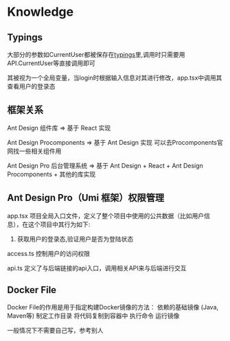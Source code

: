 # Knowledge

## Typings
大部分的参数如CurrentUser都被保存在[typings](src/services/ant-design-pro/typings.d.ts)里,调用时只需要用API.CurrentUser等直接调用即可

其被视为一个全局变量，当login时根据输入信息对其进行修改，app.tsx中调用其查看用户的登录态

## 框架关系
Ant Design 组件库 => 基于 React 实现

Ant Design Procomponents => 基于 Ant Design 实现 可以去Procomponents官网找一些相关组件用

Ant Design Pro 后台管理系统 => 基于 Ant Design + React + Ant Design Procomponents + 其他的库实现

## Ant Design Pro（Umi 框架）权限管理
app.tsx 项目全局入口文件，定义了整个项目中使用的公共数据（比如用户信息），在这个项目中其行为如下:
1. 获取用户的登录态,验证用户是否为登陆状态

access.ts 控制用户的访问权限

api.ts 定义了与后端链接的api入口，调用相关API来与后端进行交互

## Docker File
Docker File的作用是用于指定构建Docker镜像的方法：
依赖的基础镜像 (Java, Maven等)
制定工作目录
将代码复制到容器中
执行命令
运行镜像


一般情况下不需要自己写，参考别人
